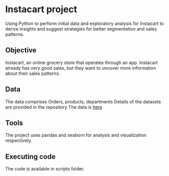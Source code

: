 # Instacart project
Using Python to perform initial data and exploratory analysis for Instacart to derive insights and suggest strategies for better segmentation and sales patterns.
## Objective
Instacart, an online grocery store that operates through an app. Instacart already has very good sales, but they want to uncover more information about their sales patterns.
## Data
The data comprises Orders, products, departments
Details of the datasets are provided in the repository
The data is [here](https://s3.amazonaws.com/coach-courses-us/public/courses/data-immersion/A4/A4_Data_Assets/customers.zip)
## Tools
The project uses pandas and seaborn for analysis and visualization respectively.
## Executing code
The code is available in scripts folder.
